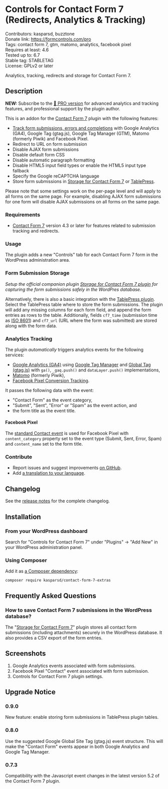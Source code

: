 # Controls for Contact Form 7 (Redirects, Analytics & Tracking)

Contributors: kasparsd, buzztone   
Donate link: https://formcontrols.com/pro   
Tags: contact form 7, gtm, matomo, analytics, facebook pixel  
Requires at least: 4.6   
Tested up to: 6.7   
Stable tag: STABLETAG   
License: GPLv2 or later

Analytics, tracking, redirects and storage for Contact Form 7.


## Description

**NEW:** Subscribe to the [🚀 PRO version](https://formcontrols.com/pro) for advanced analytics and tracking features, and professional support by the plugin author.

This is an addon for the [Contact Form 7](https://wordpress.org/plugins/contact-form-7/) plugin with the following features:

- [Track form submissions, errors and completions](https://formcontrols.com/docs) with Google Analytics (GA4), Google Tag (gtag.js), Google Tag Manager (GTM), Matomo (formerly Piwik) and Facebook Pixel.
- Redirect to URL on form submission
- Disable AJAX form submissions
- Disable default form CSS
- Disable automatic paragraph formatting
- Disable HTML5 input field types or enable the HTML5 input type fallback
- Specify the Google reCAPTCHA language
- Store form submissions in [Storage for Contact Form 7](https://preseto.com/go/cf7-storage?utm_source=wporg) or [TablePress](https://wordpress.org/plugins/tablepress/).

Please note that some settings work on the per-page level and will apply to all forms on the same page. For example, disabling AJAX form submissions for one form will disable AJAX submissions on all forms on the same page.

### Requirements

- [Contact Form 7](https://wordpress.org/plugins/contact-form-7/) version 4.3 or later for features related to submission tracking and redirects.

### Usage

The plugin adds a new "Controls" tab for each Contact Form 7 form in the WordPress administration area.

### Form Submission Storage

*Setup the official companion plugin [Storage for Contact Form 7 plugin](https://preseto.com/go/cf7-storage?utm_source=wporg) for capturing the form submissions safely in the WordPres database.*

Alternatively, there is also a basic integration with the [TablePress plugin](https://wordpress.org/plugins/tablepress/). Select the TablePress table where to store the form submissions. The plugin will add any missing columns for each form field, and append the form entries as rows to the table. Additionally, fields `cf7_time` (submission time as [ISO 8601](https://en.wikipedia.org/wiki/ISO_8601)) and `cf7_url` (URL where the form was submitted) are stored along with the form data.

### Analytics Tracking

The plugin *automatically* triggers analytics events for the following services:

- [Google Analytics (GA4)](https://support.google.com/analytics/topic/14088998) using [Google Tag Manager](https://support.google.com/tagmanager/answer/9442095) and [Global Tag (gtag.js)](https://developers.google.com/tag-platform/gtagjs) with `ga()`, `_gaq.push()` and `dataLayer.push()` implementations,
- [Matomo](https://matomo.org/) (formerly Piwik),
- [Facebook Pixel Conversion Tracking](https://developers.facebook.com/docs/facebook-pixel/implementation/conversion-tracking).

It passes the following data with the event:

- "Contact Form" as the event category,
- "Submit", "Sent", "Error" or "Spam" as the event action, and
- the form title as the event title.

#### Facebook Pixel

The [standard Contact event](https://developers.facebook.com/docs/facebook-pixel/implementation/conversion-tracking#standard-events) is used for Facebook Pixel with `content_category` property set to the event type (Submit, Sent, Error, Spam) and `content_name` set to the form title.

### Contribute

- Report issues and suggest improvements [on GitHub](https://github.com/kasparsd/contact-form-7-extras).
- Add [a translation to your language](https://translate.wordpress.org/projects/wp-plugins/contact-form-7-extras).


## Changelog

See the [release notes](https://github.com/kasparsd/contact-form-7-extras/releases) for the complete changelog.


## Installation

### From your WordPress dashboard

Search for "Controls for Contact Form 7" under "Plugins" → "Add New" in your WordPress administration panel.

### Using Composer

Add it as [a Composer dependency](https://packagist.org/packages/kasparsd/contact-form-7-extras):

	composer require kasparsd/contact-form-7-extras


## Frequently Asked Questions

### How to save Contact Form 7 submissions in the WordPress database?

The "[Storage for Contact Form 7](https://preseto.com/go/cf7-storage?utm_source=wporg)" plugin stores all contact form submissions (including attachments) securely in the WordPress database. It also provides a CSV export of the form entries.


## Screenshots

1. Google Analytics events associated with form submissions.
2. Facebook Pixel "Contact" event associated with form submission.
3. Controls for Contact Form 7 plugin settings.


## Upgrade Notice

### 0.9.0

New feature: enable storing form submissions in TablePress plugin tables.

### 0.8.0

Use the suggested Google Global Site Tag (gtag.js) event structure. This will make the "Contact Form" events appear in both Google Analytics and Google Tag Manager.

### 0.7.3

Compatibility with the Javascript event changes in the latest version 5.2 of the Contact Form 7 plugin.

